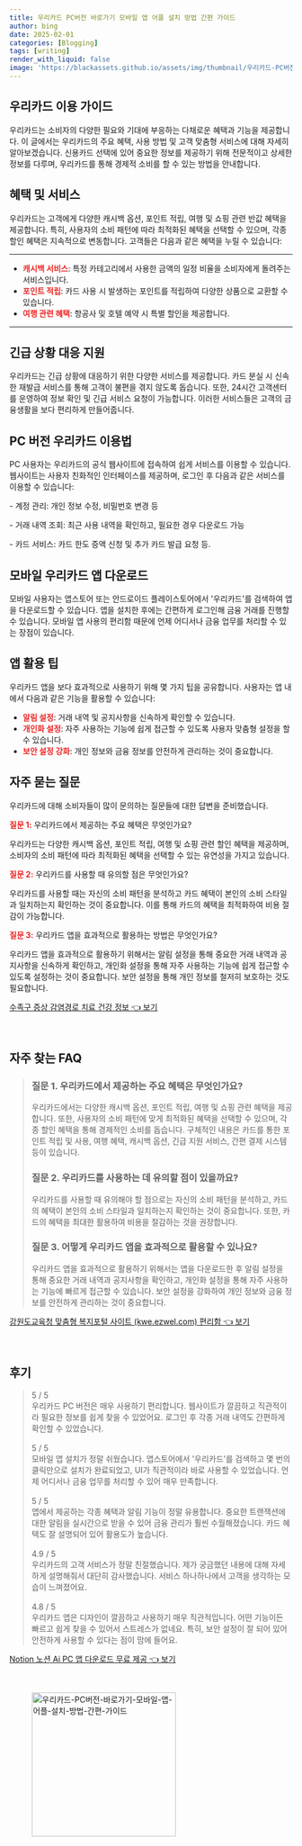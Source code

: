 ```yaml
---
title: 우리카드 PC버전 바로가기 모바일 앱 어플 설치 방법 간편 가이드
author: bing
date: 2025-02-01
categories: [Blogging]
tags: [writing]
render_with_liquid: false
image: 'https://blackassets.github.io/assets/img/thumbnail/우리카드-PC버전-바로가기-모바일-앱-어플-설치-방법-간편-가이드.webp'
---
```



<h2 id='우리카드 이용 가이드'>우리카드 이용 가이드</h2>

<p>우리카드는 소비자의 다양한 필요와 기대에 부응하는 다채로운 혜택과 기능을 제공합니다. 이 글에서는 우리카드의 주요 혜택, 사용 방법 및 고객 맞춤형 서비스에 대해 자세히 알아보겠습니다. 신용카드 선택에 있어 중요한 정보를 제공하기 위해 전문적이고 상세한 정보를 다루며, 우리카드를 통해 경제적 소비를 할 수 있는 방법을 안내합니다.</p>

<h2 id='혜택 및 서비스'>혜택 및 서비스</h2>

<p>우리카드는 고객에게 다양한 캐시백 옵션, 포인트 적립, 여행 및 쇼핑 관련 반값 혜택을 제공합니다. 특히, 사용자의 소비 패턴에 따라 최적화된 혜택을 선택할 수 있으며, 각종 할인 혜택은 지속적으로 변동합니다. 고객들은 다음과 같은 혜택을 누릴 수 있습니다:</p>

<hr />

<ul>
    <li><b><span style="color: #ee2323;">캐시백 서비스</span></b>: 특정 카테고리에서 사용한 금액의 일정 비율을 소비자에게 돌려주는 서비스입니다.</li>
    <li><b><span style="color: #ee2323;">포인트 적립</span></b>: 카드 사용 시 발생하는 포인트를 적립하여 다양한 상품으로 교환할 수 있습니다.</li>
    <li><b><span style="color: #ee2323;">여행 관련 혜택</span></b>: 항공사 및 호텔 예약 시 특별 할인을 제공합니다.</li>
</ul>

<hr />

<h2 id='긴급 상황 대응 지원'>긴급 상황 대응 지원</h2>

<p>우리카드는 긴급 상황에 대응하기 위한 다양한 서비스를 제공합니다. 카드 분실 시 신속한 재발급 서비스를 통해 고객이 불편을 겪지 않도록 돕습니다. 또한, 24시간 고객센터를 운영하여 정보 확인 및 긴급 서비스 요청이 가능합니다. 이러한 서비스들은 고객의 금융생활을 보다 편리하게 만들어줍니다.</p>

<h2 id='PC 버전 우리카드 이용법'>PC 버전 우리카드 이용법</h2>

<p>PC 사용자는 우리카드의 공식 웹사이트에 접속하여 쉽게 서비스를 이용할 수 있습니다. 웹사이트는 사용자 친화적인 인터페이스를 제공하며, 로그인 후 다음과 같은 서비스를 이용할 수 있습니다:</p>

<p>- 계정 관리: 개인 정보 수정, 비밀번호 변경 등</p>

<p>- 거래 내역 조회: 최근 사용 내역을 확인하고, 필요한 경우 다운로드 가능</p>

<p>- 카드 서비스: 카드 한도 증액 신청 및 추가 카드 발급 요청 등.</p>

<h2 id='모바일 우리카드 앱 다운로드'>모바일 우리카드 앱 다운로드</h2>

<p>모바일 사용자는 앱스토어 또는 안드로이드 플레이스토어에서 '우리카드'를 검색하여 앱을 다운로드할 수 있습니다. 앱을 설치한 후에는 간편하게 로그인해 금융 거래를 진행할 수 있습니다. 모바일 앱 사용의 편리함 때문에 언제 어디서나 금융 업무를 처리할 수 있는 장점이 있습니다.</p>

<h2 id='앱 활용 팁'>앱 활용 팁</h2>

<p>우리카드 앱을 보다 효과적으로 사용하기 위해 몇 가지 팁을 공유합니다. 사용자는 앱 내에서 다음과 같은 기능을 활용할 수 있습니다:</p>

<ul>
    <li><b><span style="color: #ee2323;">알림 설정</span></b>: 거래 내역 및 공지사항을 신속하게 확인할 수 있습니다.</li>
    <li><b><span style="color: #ee2323;">개인화 설정</span></b>: 자주 사용하는 기능에 쉽게 접근할 수 있도록 사용자 맞춤형 설정을 할 수 있습니다.</li>
    <li><b><span style="color: #ee2323;">보안 설정 강화</span></b>: 개인 정보와 금융 정보를 안전하게 관리하는 것이 중요합니다.</li>
</ul>

<h2 id='자주 묻는 질문'>자주 묻는 질문</h2>

<p>우리카드에 대해 소비자들이 많이 문의하는 질문들에 대한 답변을 준비했습니다.</p>

<p><b><span style="color: #ee2323;">질문 1:</span></b> 우리카드에서 제공하는 주요 혜택은 무엇인가요?</p>

<p>우리카드는 다양한 캐시백 옵션, 포인트 적립, 여행 및 쇼핑 관련 할인 혜택을 제공하며, 소비자의 소비 패턴에 따라 최적화된 혜택을 선택할 수 있는 유연성을 가지고 있습니다.</p>

<p><b><span style="color: #ee2323;">질문 2:</span></b> 우리카드를 사용할 때 유의할 점은 무엇인가요?</p>

<p>우리카드를 사용할 때는 자신의 소비 패턴을 분석하고 카드 혜택이 본인의 소비 스타일과 일치하는지 확인하는 것이 중요합니다. 이를 통해 카드의 혜택을 최적화하여 비용 절감이 가능합니다.</p>

<p><b><span style="color: #ee2323;">질문 3:</span></b> 우리카드 앱을 효과적으로 활용하는 방법은 무엇인가요?</p>

<p>우리카드 앱을 효과적으로 활용하기 위해서는 알림 설정을 통해 중요한 거래 내역과 공지사항을 신속하게 확인하고, 개인화 설정을 통해 자주 사용하는 기능에 쉽게 접근할 수 있도록 설정하는 것이 중요합니다. 보안 설정을 통해 개인 정보를 철저히 보호하는 것도 필요합니다.</p>


<p><a class="click-button" title="수족구 증상 감염경로 치료 건강 정보" href="https://blackassets.github.io/posts/%EC%88%98%EC%A1%B1%EA%B5%AC-%EC%A6%9D%EC%83%81-%EA%B0%90%EC%97%BC%EA%B2%BD%EB%A1%9C-%EC%B9%98%EB%A3%8C-%EA%B1%B4%EA%B0%95-%EC%A0%95%EB%B3%B4/" rel="dofollow">수족구 증상 감염경로 치료 건강 정보 👈 보기</a></p><br>
<h2 id='자주_찾는_FAQ'>자주 찾는 FAQ</h2>
<div itemscope="" itemtype="https://schema.org/FAQPage"> 
<blockquote> 
<div itemscope="" itemprop="mainEntity" itemtype="https://schema.org/Question"> 
<h3 itemprop="name">질문 1. 우리카드에서 제공하는 주요 혜택은 무엇인가요?</h3> 
<div itemscope="" itemprop="acceptedAnswer" itemtype="https://schema.org/Answer"> 
<span itemprop="text"> 
<p>우리카드에서는 다양한 캐시백 옵션, 포인트 적립, 여행 및 쇼핑 관련 혜택을 제공합니다. 또한, 사용자의 소비 패턴에 맞게 최적화된 혜택을 선택할 수 있으며, 각종 할인 혜택을 통해 경제적인 소비를 돕습니다. 구체적인 내용은 카드를 통한 포인트 적립 및 사용, 여행 혜택, 캐시백 옵션, 긴급 지원 서비스, 간편 결제 시스템 등이 있습니다.</p> 
</span> 
</div> 
</div> 

<div itemscope="" itemprop="mainEntity" itemtype="https://schema.org/Question"> 
<h3 itemprop="name">질문 2. 우리카드를 사용하는 데 유의할 점이 있을까요?</h3> 
<div itemscope="" itemprop="acceptedAnswer" itemtype="https://schema.org/Answer"> 
<span itemprop="text"> 
<p>우리카드를 사용할 때 유의해야 할 점으로는 자신의 소비 패턴을 분석하고, 카드의 혜택이 본인의 소비 스타일과 일치하는지 확인하는 것이 중요합니다. 또한, 카드의 혜택을 최대한 활용하여 비용을 절감하는 것을 권장합니다.</p> 
</span> 
</div> 
</div> 

<div itemscope="" itemprop="mainEntity" itemtype="https://schema.org/Question"> 
<h3 itemprop="name">질문 3. 어떻게 우리카드 앱을 효과적으로 활용할 수 있나요?</h3> 
<div itemscope="" itemprop="acceptedAnswer" itemtype="https://schema.org/Answer"> 
<span itemprop="text"> 
<p>우리카드 앱을 효과적으로 활용하기 위해서는 앱을 다운로드한 후 알림 설정을 통해 중요한 거래 내역과 공지사항을 확인하고, 개인화 설정을 통해 자주 사용하는 기능에 빠르게 접근할 수 있습니다. 보안 설정을 강화하여 개인 정보와 금융 정보를 안전하게 관리하는 것이 중요합니다.</p> 
</span> 
</div> 
</div> 
</blockquote> 
</div>
<p><a class="click-button" title="강원도교육청 맞춤형 복지포털 사이트 (kwe.ezwel.com) 편리함" href="https://blackassets.github.io/posts/%EA%B0%95%EC%9B%90%EB%8F%84%EA%B5%90%EC%9C%A1%EC%B2%AD-%EB%A7%9E%EC%B6%A4%ED%98%95-%EB%B3%B5%EC%A7%80%ED%8F%AC%ED%84%B8-%EC%82%AC%EC%9D%B4%ED%8A%B8-(kwe.ezwel.com)-%ED%8E%B8%EB%A6%AC%ED%95%A8/" rel="dofollow">강원도교육청 맞춤형 복지포털 사이트 (kwe.ezwel.com) 편리함 👈 보기</a></p><br>
<h2 id='후기'>후기</h2>
<div itemscope itemtype="https://schema.org/Product">
  <blockquote>
  <div itemprop="review" itemscope itemtype="https://schema.org/Review">
      <div itemprop="reviewRating" itemscope itemtype="https://schema.org/Rating"> <span itemprop="ratingValue">5</span> / <span itemprop="bestRating">5</span> </div>
      <span itemprop="reviewBody">우리카드 PC 버전은 매우 사용하기 편리합니다. 웹사이트가 깔끔하고 직관적이라 필요한 정보를 쉽게 찾을 수 있었어요. 로그인 후 각종 거래 내역도 간편하게 확인할 수 있었습니다.</span>
  </div>
  <br>
  <div itemprop="review" itemscope itemtype="https://schema.org/Review">
      <div itemprop="reviewRating" itemscope itemtype="https://schema.org/Rating"> <span itemprop="ratingValue">5</span> / <span itemprop="bestRating">5</span> </div>
      <span itemprop="reviewBody">모바일 앱 설치가 정말 쉬웠습니다. 앱스토어에서 '우리카드'를 검색하고 몇 번의 클릭만으로 설치가 완료되었고, UI가 직관적이라 바로 사용할 수 있었습니다. 언제 어디서나 금융 업무를 처리할 수 있어 매우 만족합니다.</span>
  </div>
  <br>
  <div itemprop="review" itemscope itemtype="https://schema.org/Review">
      <div itemprop="reviewRating" itemscope itemtype="https://schema.org/Rating"> <span itemprop="ratingValue">5</span> / <span itemprop="bestRating">5</span> </div>
      <span itemprop="reviewBody">앱에서 제공하는 각종 혜택과 알림 기능이 정말 유용합니다. 중요한 트랜잭션에 대한 알림을 실시간으로 받을 수 있어 금융 관리가 훨씬 수월해졌습니다. 카드 혜택도 잘 설명되어 있어 활용도가 높습니다.</span>
  </div>
  <br>
  <div itemprop="review" itemscope itemtype="https://schema.org/Review">
      <div itemprop="reviewRating" itemscope itemtype="https://schema.org/Rating"> <span itemprop="ratingValue">4.9</span> / <span itemprop="bestRating">5</span> </div>
      <span itemprop="reviewBody">우리카드의 고객 서비스가 정말 친절했습니다. 제가 궁금했던 내용에 대해 자세하게 설명해줘서 대단히 감사했습니다. 서비스 하나하나에서 고객을 생각하는 모습이 느껴졌어요.</span>
  </div>
  <br>
  <div itemprop="review" itemscope itemtype="https://schema.org/Review">
      <div itemprop="reviewRating" itemscope itemtype="https://schema.org/Rating"> <span itemprop="ratingValue">4.8</span> / <span itemprop="bestRating">5</span> </div>
      <span itemprop="reviewBody">우리카드 앱은 디자인이 깔끔하고 사용하기 매우 직관적입니다. 어떤 기능이든 빠르고 쉽게 찾을 수 있어서 스트레스가 없네요. 특히, 보안 설정이 잘 되어 있어 안전하게 사용할 수 있다는 점이 맘에 들어요.</span>
  </div>
  </blockquote>
</div>
<p><a class="click-button" title="Notion 노션 Ai PC 앱 다운로드 무료 제공" href="https://blackassets.github.io/posts/Notion-%EB%85%B8%EC%85%98-Ai-PC-%EC%95%B1-%EB%8B%A4%EC%9A%B4%EB%A1%9C%EB%93%9C-%EB%AC%B4%EB%A3%8C-%EC%A0%9C%EA%B3%B5/" rel="dofollow">Notion 노션 Ai PC 앱 다운로드 무료 제공 👈 보기</a></p><br>
<figure class="image"><img src="https://blackassets.github.io/assets/img/thumbnail/우리카드-PC버전-바로가기-모바일-앱-어플-설치-방법-간편-가이드.webp" alt="우리카드-PC버전-바로가기-모바일-앱-어플-설치-방법-간편-가이드" width="256" height="256"></figure>